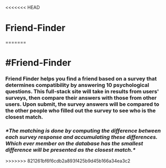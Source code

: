 <<<<<<< HEAD
# Friend-Finder

=======
<h1>#Friend-Finder</h1>

<h3>Friend Finder helps you find a friend based on a survey that determines compatibility by answering 10 psychological questions. This full-stack site will take in results from users' surveys, then compare their answers with those from other users. Upon submit, the survey answers will be compared to the other people who filled out the survey to see who is the closest match. </h3>

<h3><i>*The matching is done by computing the difference between each survey response and accumulating these differences. Which ever member on the database has the smallest difference will be presented as the closest match.*</i></h3>
>>>>>>> 821261bf6f6cdb2a893f425b9d45b166a34ea3c2
